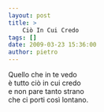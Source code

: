 ```yaml
---
layout: post
title: >
    Ciò In Cui Credo
tags: []
date: 2009-03-23 15:36:00
author: pietro
---
```

Quello che in te vedo<br/>è tutto ciò in cui credo<br/>e non pare tanto strano<br/>che ci porti così lontano.
